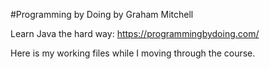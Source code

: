 
#Programming by Doing by Graham Mitchell


Learn Java the hard way: https://programmingbydoing.com/

Here is my working files while I moving through the course.
